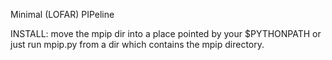 Minimal (LOFAR) PIPeline

INSTALL:
move the mpip dir into a place pointed by your $PYTHONPATH
or just run mpip.py from a dir which contains the mpip directory.
